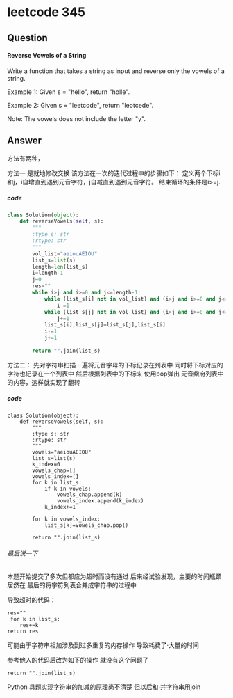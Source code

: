 # leetcode 345
## Question
#### Reverse Vowels of a String
Write a function that takes a string as input and reverse only the vowels of a string.

Example 1:
Given s = "hello", return "holle".

Example 2:
Given s = "leetcode", return "leotcede".

Note:
The vowels does not include the letter "y".

## Answer
方法有两种，

方法一 是就地修改交换
该方法在一次的迭代过程中的步骤如下：
  定义两个下标i和j，i自增直到遇到元音字符，j自减直到遇到元音字符。
  结束循环的条件是i>=j.
  
##### code

```Python
class Solution(object):
    def reverseVowels(self, s):
        """
        :type s: str
        :rtype: str
        """
        vol_list="aeiouAEIOU"
        list_s=list(s)
        length=len(list_s)
        i=length-1
        j=0
        res=""
        while i>j and i>=0 and j<=length-1:
            while (list_s[i] not in vol_list) and (i>j and i>=0 and j<=length-1):
                i-=1
            while (list_s[j] not in vol_list) and (i>j and i>=0 and j<=length-1):
                j+=1
            list_s[i],list_s[j]=list_s[j],list_s[i]
            i-=1
            j+=1
        
        return "".join(list_s)
```
方法二：
先对字符串扫描一遍将元音字母的下标记录在列表中
同时将下标对应的字符也记录在一个列表中
然后根据列表中的下标来 使用pop弹出
元音紫府列表中的内容，这样就实现了翻转

##### code

```
class Solution(object):
    def reverseVowels(self, s):
        """
        :type s: str
        :rtype: str
        """
        vowels="aeiouAEIOU"
        list_s=list(s)
        k_index=0
        vowels_chap=[]
        vowels_index=[]
        for k in list_s:
            if k in vowels:
                vowels_chap.append(k)
                vowels_index.append(k_index)                
            k_index+=1
        
        for k in vowels_index:
            list_s[k]=vowels_chap.pop()           
      
        return "".join(list_s)
```

###### 最后说一下
本题开始提交了多次但都应为超时而没有通过
后来经试验发现，主要的时间瓶颈居然在 最后的将字符列表合并成字符串的过程中

导致超时的代码：

```
res=""
 for k in list_s:
    res+=k
return res
```

可能由于字符串相加涉及到过多重复的内存操作 导致耗费了·大量的时间

参考他人的代码后改为如下的操作 就没有这个问题了

```
return "".join(list_s)
```

Python 具题实现字符串的加减的原理尚不清楚 但以后和·并字符串用join


































